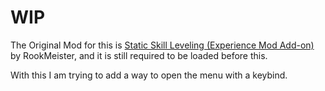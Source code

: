 # WIP

The Original Mod for this is [Static Skill Leveling (Experience Mod Add-on)](https://www.nexusmods.com/skyrimspecialedition/mods/30410) by RookMeister, and it is still required to be loaded before this.

With this I am trying to add a way to open the menu with a keybind.
